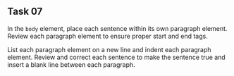 ## Task 07
In the `body` element, place each sentence within its own paragraph element. Review each paragraph element to ensure proper start and end tags.

List each paragraph element on a new line and indent each paragraph element. Review and correct each sentence to make the sentence true and insert a blank line between each paragraph.